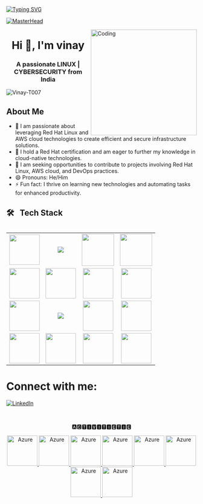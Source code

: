 [![Typing SVG](https://readme-typing-svg.demolab.com?font=Josefin+Sans&size=40&duration=1000&pause=500&color=00E4A9&width=600&&repeat=true&height=70&lines=Hey!;Nice+to+Meet+you...%F0%9F%98%83%09;I'm+VINAY+THALLAPELLY;LINUX+ADMIN)](https://git.io/typing-svg)



[![MasterHead](https://www.veracode.com/sites/default/files/2021-02/hackergames-hero-main.jpg)](https://codegrills.in)

<img align="right" alt="Coding" width="280" src="https://media.tenor.com/rePDfDWO3XoAAAAd/hacking.gif">
<h1 align="center">Hi 👋, I'm vinay</h1>
<h3 align="center">A passionate LINUX | CYBERSECURITY from India</h3>

<p align="left"> <img src="https://komarev.com/ghpvc/?username=Vinay-T007&label=Profile%20views&color=0e75b6&style=flat" alt="Vinay-T007" /> </p>




## About Me
- 👀 I am passionate about leveraging Red Hat Linux and AWS cloud technologies to create efficient and secure infrastructure solutions. 
- 🌱 I hold a Red Hat certification and am eager to further my knowledge in cloud-native technologies.
- 💞 I am seeking opportunities to contribute to projects involving Red Hat Linux, AWS cloud, and DevOps practices.
- 😄 Pronouns: He/Him
- ⚡ Fun fact: I thrive on learning new technologies and automating tasks for enhanced productivity.


## 🛠 &nbsp; Tech Stack<table>
<table>
<tr>
    <!-- GIT (Animated) -->
    <td align='center'>
        <img src="https://bitbucket.org/devopslogosgifs/documents/raw/3d7efe6fe664138cc915523d7f8d789e6b0dae6f/gifs/Git.gif" width="80">
    </td>
     <!-- REDHAT -->
    <td align='center'>
        <img src="https://img.icons8.com/color/96/000000/red-hat.png"/>
    </td>
    <!-- LINUX -->
    <td align='center'>
        <img src="https://media.tenor.com/S61VCO73mOAAAAAj/linux-tux.gif" width="85">
    </td>
    <!-- WINDOWS -->
    <td align='center'>
        <img src="https://bitbucket.org/devopslogosgifs/documents/raw/3d7efe6fe664138cc915523d7f8d789e6b0dae6f/gifs/microsoft.gif" width="85">
    </td>
</tr>
<tr>
    <!-- AWS -->
    <td align='center'>
        <img src="https://techstack-generator.vercel.app/aws-icon.svg" width="80">
    </td>
    <!-- VIM -->
    <td align='center'>
        <img src="https://skillicons.dev/icons?i=vim" width="80">
    </td>
    <!-- VSCODE -->
    <td align='center'>
        <img src="https://skillicons.dev/icons?i=vscode" width="80">
    </td>
    <!-- ANSIBLE -->
    <td align='center'>
        <a href="https://softwarelife.github.io/devops/ansible/">
            <img src="https://skillicons.dev/icons?i=ansible" width="80">
        </a>
    </td>
</tr>
<tr>
    <!-- NGNIX -->
    <td align='center'>
        <img src="https://skillicons.dev/icons?i=nginx" width="80">
    </td>
    <!-- TOMCAT -->
    <td align='center'>
        <img src="https://img.icons8.com/color/96/000000/tomcat.png"/>
    </td>
    <!-- UBUNTU -->
    <td align='center'>
        <img src="https://img.icons8.com/color/96/000000/ubuntu.png" width="80">
    </td>
    <!-- CENTOS -->
    <td align='center'>
        <img src="https://img.icons8.com/ios-filled/50/000000/centos.png" width="80">
    </td>
</tr>
<tr>
    <!-- MYSQL -->
    <td align='center'>
        <img src="https://img.icons8.com/color/96/000000/mysql-logo.png" width="80">
    </td>
    <!-- MONGODB -->
    <td align='center'>
        <img src="https://img.icons8.com/color/96/000000/mongodb.png" width="80">
    </td>
    <!-- SQL SERVER -->
    <td align='center'>
        <img src="https://img.icons8.com/color/96/000000/microsoft-sql-server.png" width="80">
    </td>
    <!-- POSTGRESQL -->
    <td align='center'>
        <img src="https://upload.wikimedia.org/wikipedia/commons/2/29/Postgresql_elephant.svg" width="80">
    </td>
    
</tr>
</table>




# Connect with me:

[![LinkedIn](https://img.icons8.com/color/96/000000/linkedin.png)](https://www.linkedin.com/in/thallapelly-vinay/)

<br clear="both">
<p align="center">🅰🅲🆃🅸🆅🅸🆃🅸🅴🆃🅸🅴</p>
<p align="center">
  <a href="https://vinaythallapelly.com.np/" target="_blank">
    <img src="https://github.com/vinaythallapelly/vinaythallapelly/blob/master/Man%20Bouncing%20Ball%20Medium-Dark%20Skin%20Tone.png?raw=true" alt="Azure" width="80" height="80" />
  </a>

  <a href="https://vinaythallapelly.com.np" target="_blank">
    <img src="https://raw.githubusercontent.com/vinaythallapelly/vinaythallapelly/master/Soccer%20Ball.webp" alt="Azure" width="80" height="80" />
  </a>

  <a href="https://vinaythallapelly.com.np" target="_blank">
    <img src="https://raw.githubusercontent.com/vinaythallapelly/vinaythallapelly/master/Video%20Game.webp" alt="Azure" width="80" height="80" />
  </a>

  <a href="https://vinaythallapelly.com.np" target="_blank">
    <img src="https://github.com/vinaythallapelly/vinaythallapelly/blob/master/Musical%20Notes.png?raw=true" alt="Azure" width="80" height="80" />
  </a>

  <a href="https://vinaythallapelly.com.np" target="_blank">
    <img src="https://github.com/vinaythallapelly/vinaythallapelly/blob/master/Man%20Technologist%20Medium-Dark%20Skin%20Tone.png?raw=true" alt="Azure" width="80" height="80" />
  </a>
  
  <a href="https://vinaythallapelly.com.np" target="_blank">
    <img src="https://github.com/vinaythallapelly/vinaythallapelly/blob/master/globe.gif?raw=true" alt="Azure" width="80" height="80" />
  </a>
  
  <a href="https://vinaythallapelly.com.np" target="_blank">
    <img src="https://github.com/vinaythallapelly/vinaythallapelly/blob/master/book.gif?raw=true" alt="Azure" width="80" height="80" />
  </a>
  
  <a href="https://vinaythallapelly.com.np" target="_blank">
    <img src="https://github.com/vinaythallapelly/vinaythallapelly/blob/master/music.gif?raw=true" alt="Azure" width="80" height="80" />
  </a>
  
</p>






